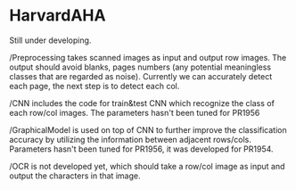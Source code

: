 # HarvardAHA

Still under developing.

/Preprocessing takes scanned images as input and output row images. The output should avoid blanks, pages numbers (any potential meaningless classes that are regarded as noise). Currently we can accurately detect each page, the next step is to detect each col.

/CNN includes the code for train&test CNN which recognize the class of each row/col images. The parameters hasn't been tuned for PR1956 

/GraphicalModel is used on top of CNN to further improve the classification accuracy by utilizing the information between adjacent rows/cols. Parameters hasn't been tuned for PR1956, it was developed for PR1954.

/OCR is not developed yet, which should take a row/col image as input and output the characters in that image.
